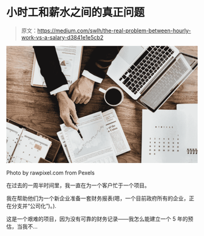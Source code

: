 # 小时工和薪水之间的真正问题

> 原文：<https://medium.com/swlh/the-real-problem-between-hourly-work-vs-a-salary-d3841e1e5cb2>

![](img/fc3ee2eeac9fa3f0057b3d9ff04b77e0.png)

Photo by rawpixel.com from Pexels

在过去的一周半时间里，我一直在为一个客户忙于一个项目。

我在帮助他们为一个新企业准备一套财务报表(嗯，一个目前政府所有的企业，正在分支并“公司化”)。).

这是一个艰难的项目，因为没有可靠的财务记录——我怎么能建立一个 5 年的预估，当我不…